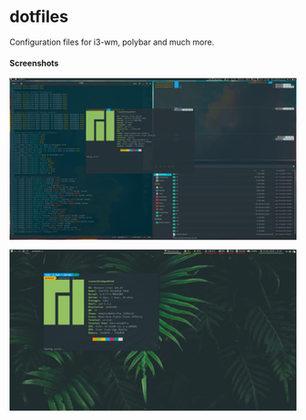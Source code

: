 # dotfiles
Configuration files for i3-wm, polybar and much more.

#### Screenshots

![Screenshot](https://raw.githubusercontent.com/jakubrozenbajger/dotfiles/master/screenshots/fst.png)

![Screenshot](https://raw.githubusercontent.com/jakubrozenbajger/dotfiles/master/screenshots/featured.png)
